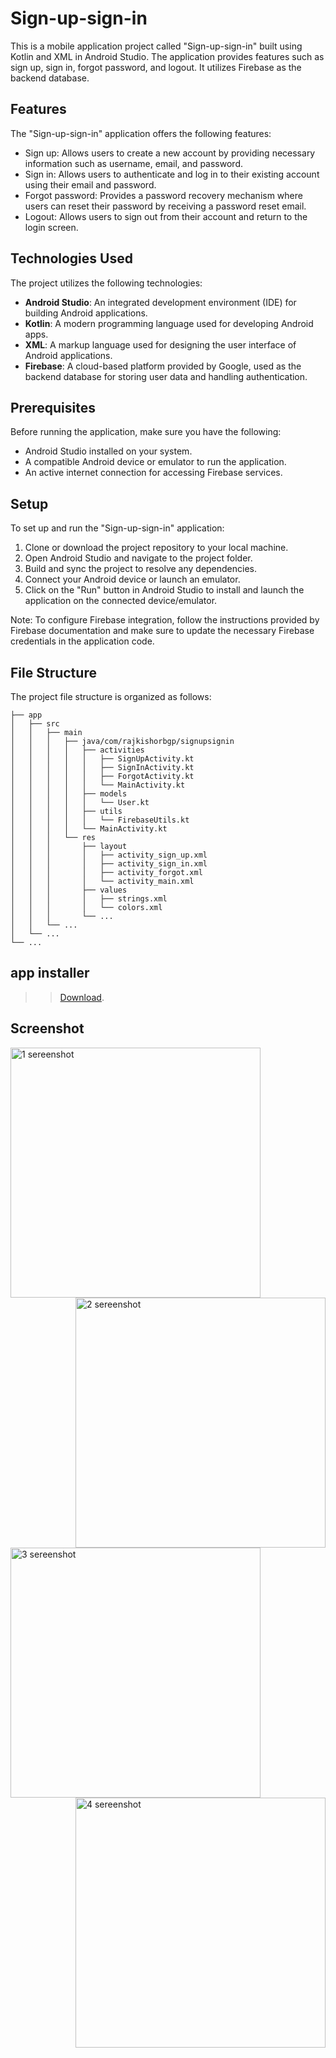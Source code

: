 # Sign-up-sign-in

This is a mobile application project called "Sign-up-sign-in" built using Kotlin and XML in Android Studio. The application provides features such as sign up, sign in, forgot password, and logout. It utilizes Firebase as the backend database.

## Features

The "Sign-up-sign-in" application offers the following features:

- Sign up: Allows users to create a new account by providing necessary information such as username, email, and password.
- Sign in: Allows users to authenticate and log in to their existing account using their email and password.
- Forgot password: Provides a password recovery mechanism where users can reset their password by receiving a password reset email.
- Logout: Allows users to sign out from their account and return to the login screen.

## Technologies Used

The project utilizes the following technologies:

- **Android Studio**: An integrated development environment (IDE) for building Android applications.
- **Kotlin**: A modern programming language used for developing Android apps.
- **XML**: A markup language used for designing the user interface of Android applications.
- **Firebase**: A cloud-based platform provided by Google, used as the backend database for storing user data and handling authentication.

## Prerequisites

Before running the application, make sure you have the following:

- Android Studio installed on your system.
- A compatible Android device or emulator to run the application.
- An active internet connection for accessing Firebase services.

## Setup

To set up and run the "Sign-up-sign-in" application:

1. Clone or download the project repository to your local machine.
2. Open Android Studio and navigate to the project folder.
3. Build and sync the project to resolve any dependencies.
4. Connect your Android device or launch an emulator.
5. Click on the "Run" button in Android Studio to install and launch the application on the connected device/emulator.

Note: To configure Firebase integration, follow the instructions provided by Firebase documentation and make sure to update the necessary Firebase credentials in the application code.

## File Structure

The project file structure is organized as follows:

```
├── app
│   ├── src
│   │   ├── main
│   │   │   ├── java/com/rajkishorbgp/signupsignin
│   │   │   │   ├── activities
│   │   │   │   │   ├── SignUpActivity.kt
│   │   │   │   │   ├── SignInActivity.kt
│   │   │   │   │   ├── ForgotActivity.kt
│   │   │   │   │   └── MainActivity.kt
│   │   │   │   ├── models
│   │   │   │   │   └── User.kt
│   │   │   │   ├── utils
│   │   │   │   │   └── FirebaseUtils.kt
│   │   │   │   └── MainActivity.kt
│   │   │   └── res
│   │   │       ├── layout
│   │   │       │   ├── activity_sign_up.xml
│   │   │       │   ├── activity_sign_in.xml
│   │   │       │   ├── activity_forgot.xml
│   │   │       │   └── activity_main.xml
│   │   │       ├── values
│   │   │       │   ├── strings.xml
│   │   │       │   └── colors.xml
│   │   │       └── ...
│   │   └── ...
│   └── ...
└── ...
```

## app installer

> > [Download](https://github.com/rajkishorbgp/Android-Apps/tree/main/Sign-Up-Sign-In).

## Screenshot

 <img align="left" alt="1 sereenshot" width="400" src="https://github.com/rajkishorbgp/my-personal-data-/blob/main/AndroidProjects/Sign-Up-Sign-in/1.png">

  <img align="right" alt="2 sereenshot" width="400" src="https://github.com/rajkishorbgp/my-personal-data-/blob/main/AndroidProjects/Sign-Up-Sign-in/2.png">

   <img align="left" alt="3 sereenshot" width="400" src="https://github.com/rajkishorbgp/my-personal-data-/blob/main/AndroidProjects/Sign-Up-Sign-in/3.png">
 
   <img align="right" alt="4 sereenshot" width="400" src="https://github.com/rajkishorbgp/my-personal-data-/blob/main/AndroidProjects/Sign-Up-Sign-in/4.png">
